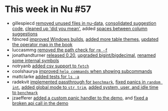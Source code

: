 # This week in Nu #57

* gillespiecd [removed unused files in nu-data](https://github.com/nushell/nushell/pull/2598), [consolidated suggestion code](https://github.com/nushell/nushell/pull/2597), [cleaned up 'did you mean'](https://github.com/nushell/nushell/pull/2595), added [spaces between column suggestions](https://github.com/nushell/nushell/pull/2586)
* fdncred [improved Windows builds](https://github.com/nushell/nushell/pull/2594), [added more table themes](https://github.com/nushell/nushell/pull/2579), [updated the operator map in the book](https://github.com/nushell/book/pull/132)
* luccasmmg [removed the path check for `rm -f`](https://github.com/nushell/nushell/pull/2590)
* jonathandturner [released 0.20](https://github.com/nushell/nushell/pull/2588), [upgraded bigint/bigdecimal](https://github.com/nushell/nushell/pull/2585), [renamed some internal symbols](https://github.com/nushell/nushell/pull/2581)
* notryanb [added csv support to `fetch`](https://github.com/nushell/nushell/pull/2587)
* coolshaurya [improved `help commands` when showing subcommands](https://github.com/nushell/nushell/pull/2584)
* mattclarke [added tests for `ls -a`](https://github.com/nushell/nushell/pull/2582)
* radekvit [implemented passthrough for `benchmark`](https://github.com/nushell/nushell/pull/2580), [fixed panics in `random int`](https://github.com/nushell/nushell/pull/2578), [added global mode to `str trim`](https://github.com/nushell/nushell/pull/2576), [added system, user, and idle time to `benchmark`](https://github.com/nushell/nushell/pull/2571)
* jzaefferer [added a custom panic handler to the demo](https://github.com/nushell/demo/pull/63), and [fixed a broken api call in the demo](https://github.com/nushell/demo/pull/62)
